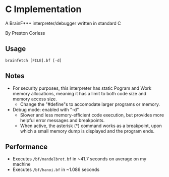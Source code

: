 
# C Implementation

A BrainF*** interpreter/debugger written in standard C

By Preston Corless

## Usage

`brainfetch [FILE].bf [-d]`

## Notes

- For security purposes, this interpreter has static Pogram and Work memory allocations, meaning it has a limit to both code size and memory access size.
  - Change the "#define"s to accomodate larger programs or memory.
- Debug mode: enabled with "-d"
  - Slower and less memory-efficient code execution, but provides more helpful error messages and breakpoints.
  - When active, the asterisk (*) command works as a breakpoint, upon which a small memory dump is displayed and the program ends.

## Performance

- Executes `/bf/mandelbrot.bf` in ~41.7 seconds on average on my machine
- Executes `/bf/hanoi.bf` in ~1.086 seconds

